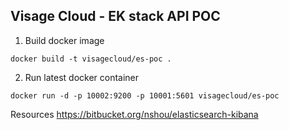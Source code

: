 Visage Cloud - EK stack API POC
---


1. Build docker image
```
docker build -t visagecloud/es-poc .
```

2. Run latest docker container
```
docker run -d -p 10002:9200 -p 10001:5601 visagecloud/es-poc
```


Resources
https://bitbucket.org/nshou/elasticsearch-kibana